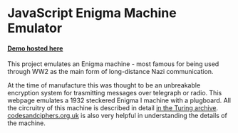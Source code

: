 # JavaScript Enigma Machine Emulator 
#### [Demo hosted here](https://morgandavid.me/enigma/)

This project emulates an Enigma machine - most famous for being used through WW2 as the main form of long-distance Nazi communication. 

At the time of manufacture this was thought to be an unbreakable encryption system for trasmitting messages over telegraph or radio. This webpage emulates a 1932 steckered Enigma I machine with a plugboard. All the circruitry of this machine is described in detail [in the Turing archive](http://www.alanturing.net/turing_archive/archive/b/B05/B05-001.html). [codesandciphers.org.uk](https://www.codesandciphers.org.uk/enigma/index.htm) is also very helpful in understanding the details of the machine.
